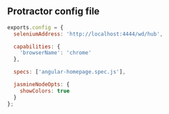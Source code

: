 ## Protractor config file

```javascript
exports.config = {
  seleniumAddress: 'http://localhost:4444/wd/hub',

  capabilities: {
    'browserName': 'chrome'
  },

  specs: ['angular-homepage.spec.js'],

  jasmineNodeOpts: {
    showColors: true
  }
};
```
